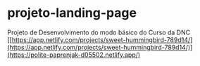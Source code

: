 # projeto-landing-page
Projeto de Desenvolvimento do modo básico do Curso da DNC
[[https://app.netlify.com/projects/sweet-hummingbird-789d14/](https://app.netlify.com/projects/sweet-hummingbird-789d14/)](https://polite-paprenjak-d05502.netlify.app/)


